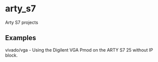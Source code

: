 # arty_s7
Arty S7 projects

## Examples

vivado/vga - Using the Digilent VGA Pmod on the ARTY S7 25 without IP block.
